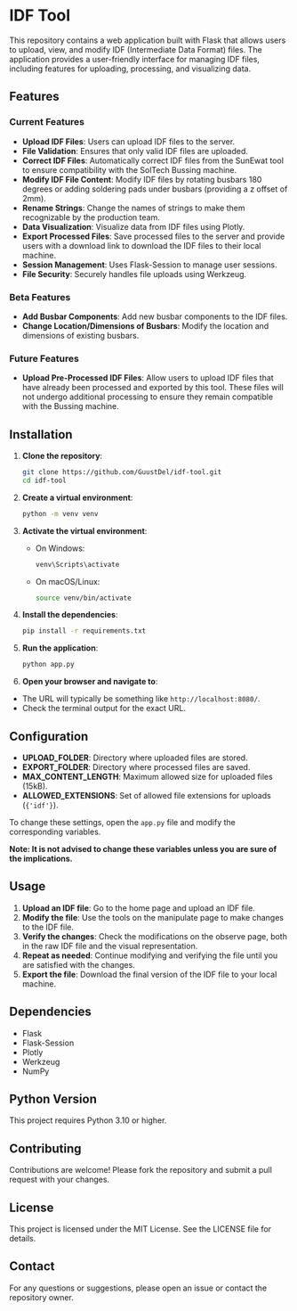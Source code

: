 # IDF Tool

This repository contains a web application built with Flask that allows users to upload, view, and modify IDF (Intermediate Data Format) files. The application provides a user-friendly interface for managing IDF files, including features for uploading, processing, and visualizing data.

## Features

### Current Features
- **Upload IDF Files**: Users can upload IDF files to the server.
- **File Validation**: Ensures that only valid IDF files are uploaded.
- **Correct IDF Files**: Automatically correct IDF files from the SunEwat tool to ensure compatibility with the SolTech Bussing machine.
- **Modify IDF File Content**: Modify IDF files by rotating busbars 180 degrees or adding soldering pads under busbars (providing a z offset of 2mm).
- **Rename Strings**: Change the names of strings to make them recognizable by the production team.
- **Data Visualization**: Visualize data from IDF files using Plotly.
- **Export Processed Files**: Save processed files to the server and provide users with a download link to download the IDF files to their local machine.
- **Session Management**: Uses Flask-Session to manage user sessions.
- **File Security**: Securely handles file uploads using Werkzeug.

### Beta Features
- **Add Busbar Components**: Add new busbar components to the IDF files.
- **Change Location/Dimensions of Busbars**: Modify the location and dimensions of existing busbars.

### Future Features
- **Upload Pre-Processed IDF Files**: Allow users to upload IDF files that have already been processed and exported by this tool. These files will not undergo additional processing to ensure they remain compatible with the Bussing machine.

## Installation

1. **Clone the repository**:
    ```bash
    git clone https://github.com/GuustDel/idf-tool.git
    cd idf-tool
    ```

2. **Create a virtual environment**:
    ```bash
    python -m venv venv
    ```

3. **Activate the virtual environment**:
    - On Windows:
        ```bash
        venv\Scripts\activate
        ```
    - On macOS/Linux:
        ```bash
        source venv/bin/activate
        ```

4. **Install the dependencies**:
    ```bash
    pip install -r requirements.txt
    ```

5. **Run the application**:
    ```bash
    python app.py
    ```

6. **Open your browser and navigate to**:

- The URL will typically be something like `http://localhost:8080/`.
- Check the terminal output for the exact URL.

## Configuration

- **UPLOAD_FOLDER**: Directory where uploaded files are stored.
- **EXPORT_FOLDER**: Directory where processed files are saved.
- **MAX_CONTENT_LENGTH**: Maximum allowed size for uploaded files (15kB).
- **ALLOWED_EXTENSIONS**: Set of allowed file extensions for uploads (`{'idf'}`).

To change these settings, open the `app.py` file and modify the corresponding variables. 

**Note: It is not advised to change these variables unless you are sure of the implications.**

## Usage

1. **Upload an IDF file**: Go to the home page and upload an IDF file.
2. **Modify the file**: Use the tools on the manipulate page to make changes to the IDF file.
3. **Verify the changes**: Check the modifications on the observe page, both in the raw IDF file and the visual representation.
4. **Repeat as needed**: Continue modifying and verifying the file until you are satisfied with the changes.
5. **Export the file**: Download the final version of the IDF file to your local machine.

## Dependencies

- Flask
- Flask-Session
- Plotly
- Werkzeug
- NumPy

## Python Version

This project requires Python 3.10 or higher.

## Contributing

Contributions are welcome! Please fork the repository and submit a pull request with your changes.

## License

This project is licensed under the MIT License. See the LICENSE file for details.

## Contact

For any questions or suggestions, please open an issue or contact the repository owner.